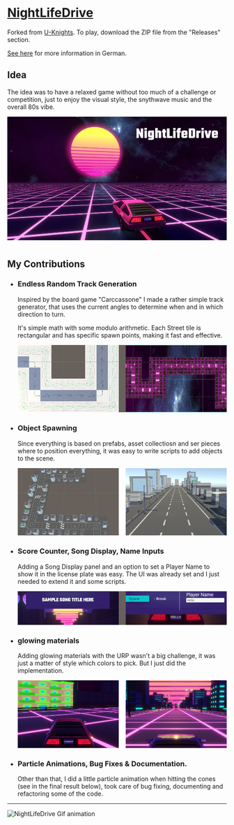 # [NightLifeDrive](https://n-c0de-r.itch.io/nightlife-drive)

Forked from [U-Knights](https://github.com/U-Knights). To play, download the ZIP file from the "Releases" section.

[See here](https://github.com/U-Knights/U-Knights/blob/main/NightLifeDrive.md) for more information in German.

## Idea

The idea was to have a relaxed game without too much of a challenge or competition, just to enjoy the visual style, the snythwave music and the overall 80s vibe.

![NightLifeDrive Title](./images/NightLifeDrive_Title.png)

#

## My Contributions

- ### Endless Random Track Generation

    Inspired by the board game "Carccassone" I made a rather simple track generator, that uses the current angles to determine when and in which direction to turn.
    
    It's simple math with some modulo arithmetic. Each Street tile is rectangular and has specific spawn points, making it fast and effective.
    
    ![Track Generator Before & After](./images/TrackGenerator.png)

- ### Object Spawning
    Since everything is based on prefabs, asset collectiosn and ser pieces where to position everything, it was easy to write scripts to add objects to the scene.

    ![Object placed](./images/BuildingsSpawned.png)

- ### Score Counter, Song Display, Name Inputs
    Adding a Song Display panel and an option to set a Player Name to show it in the license plate was easy. The UI was already set and I just needed to extend it and some scripts.

    ![Song Display & Name Input](./images/DisplaysInputs.png)

- ### glowing materials
    Adding glowing materials with the URP wasn't a big challenge, it was just a matter of style which colors to pick. But I just did the implementation.

    ![Glowing Materials First & Final](./images/GlowingMaterials.png)

- ### Particle Animations, Bug Fixes & Documentation.
    Other than that, I did a little particle animation when hitting the cones (see in the final result below), took care of bug fixing, documenting and refactoring some of the code.

---
![NightLifeDrive Gif animation](./images/NightLifeDrive_show.gif)
